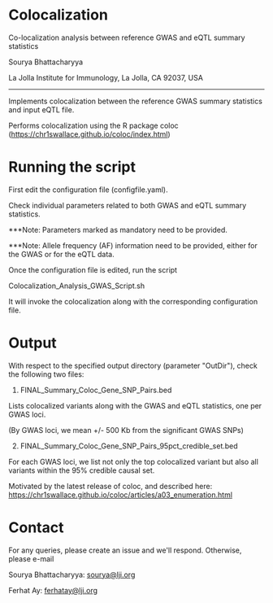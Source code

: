 # Colocalization
Co-localization analysis between reference GWAS and eQTL summary statistics

Sourya Bhattacharyya

La Jolla Institute for Immunology, La Jolla, CA 92037, USA

----------------------

Implements colocalization between the reference GWAS summary statistics and input eQTL file.

Performs colocalization using the R package coloc (https://chr1swallace.github.io/coloc/index.html)


Running the script
==================

First edit the configuration file (configfile.yaml). 

Check individual parameters related to both GWAS and eQTL summary statistics.

***Note: Parameters marked as mandatory need to be provided.

***Note: Allele frequency (AF) information need to be provided, either for the GWAS or for the eQTL data.

Once the configuration file is edited, run the script 

Colocalization_Analysis_GWAS_Script.sh

It will invoke the colocalization along with the corresponding configuration file.

Output
========

With respect to the specified output directory (parameter "OutDir"), check the following two files:

1. FINAL_Summary_Coloc_Gene_SNP_Pairs.bed

Lists colocalized variants along with the GWAS and eQTL statistics, one per GWAS loci.

(By GWAS loci, we mean +/- 500 Kb from the significant GWAS SNPs)

2. FINAL_Summary_Coloc_Gene_SNP_Pairs_95pct_credible_set.bed

For each GWAS loci, we list not only the top colocalized variant but also all variants within the 95% credible causal set.

Motivated by the latest release of coloc, and described here:
https://chr1swallace.github.io/coloc/articles/a03_enumeration.html


Contact
==========

For any queries, please create an issue and we'll respond. Otherwise, please e-mail

Sourya Bhattacharyya: sourya@lji.org

Ferhat Ay: ferhatay@lji.org







